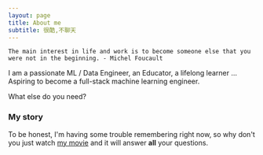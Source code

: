 ```yaml
---
layout: page
title: About me
subtitle: 很酷,不聊天
---
```

<!---
![comment:] # (Why you'd want to go on a date with me)
-->

```
The main interest in life and work is to become someone else that you were not in the beginning. - Michel Foucault
```

I am a passionate ML / Data Engineer, an Educator, a lifelong learner ... Aspiring to become a full-stack machine learning engineer.

<!-- AI application developer -->

<!---
![avatar](/assets/img/my_profile_figure.jpeg =100x)
--->
<!-- <div align = "center">
<img src="/assets/img/my_profile_figure.jpeg" width = "400" alt="profile" align=center />
</div> -->
What else do you need?

### My story

To be honest, I'm having some trouble remembering right now, so why don't you just watch [my movie](https://en.wikipedia.org/wiki/The_Princess_Bride_%28film%29) and it will answer **all** your questions.
